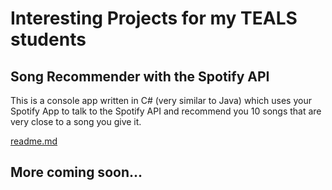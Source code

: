 # Interesting Projects for my TEALS students

## Song Recommender with the Spotify API

This is a console app written in C# (very similar to Java) which uses your Spotify App to talk to the Spotify API and recommend you 10 songs that are very close to a song you give it.

[readme.md](https://github.com/MStoic13/TEALSProjects/tree/master/SpotifySongRecommender)

## More coming soon...